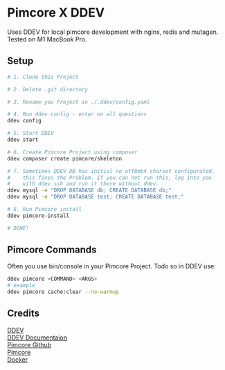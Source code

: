 # Pimcore X DDEV

Uses DDEV for local pimcore development with nginx, redis and mutagen. Tested on M1 MacBook Pro.

## Setup

```bash
# 1. Clone this Project

# 2. Delete .git directory

# 3. Rename you Project in ./.ddev/config.yaml

# 4. Run ddev config - enter on all questions
ddev config

# 5. Start DDEV
ddev start

# 6. Create Pimcore Project using composer
ddev composer create pimcore/skeleton

# 7. Sometimes DDEV DB has initial no utf8mb4 charset configurated.
#    this fixes the Problem. If you can not run this, log into you
#    with ddev ssh and run it there without ddev.
ddev mysql -e "DROP DATABASE db; CREATE DATABASE db;"
ddev mysql -e "DROP DATABASE test; CREATE DATABASE test;"

# 8. Run Pimcore install
ddev pimcore-install

# DONE!
```

## Pimcore Commands

Often you use bin/console in your Pimcore Project. Todo so in DDEV use:

```bash
ddev pimcore <COMMAND> <ARGS>
# example
ddev pimcore cache:clear --no-warmup
```

## Credits

[DDEV](https://ddev.com/)  
[DDEV Documentaion](https://ddev.readthedocs.io/)  
[Pimcore Github](https://github.com/pimcore/pimcore)  
[Pimcore](https://pimcore.com)  
[Docker](https://www.docker.com/)  